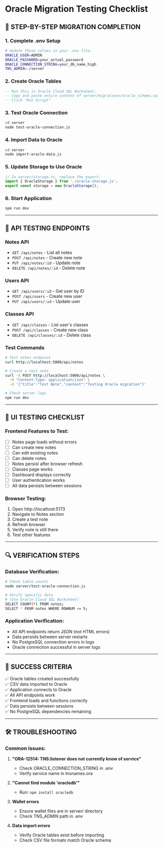 # Oracle Migration Testing Checklist

## 🚀 **STEP-BY-STEP MIGRATION COMPLETION**

### 1. **Complete .env Setup**
```bash
# Update these values in your .env file:
ORACLE_USER=ADMIN
ORACLE_PASSWORD=your_actual_password
ORACLE_CONNECTION_STRING=your_db_name_high
TNS_ADMIN=./server
```

### 2. **Create Oracle Tables**
```sql
-- Run this in Oracle Cloud SQL Worksheet:
-- Copy and paste entire content of server/migrations/oracle_schema.sql
-- Click "Run Script"
```

### 3. **Test Oracle Connection**
```bash
cd server
node test-oracle-connection.js
```

### 4. **Import Data to Oracle**
```bash
cd server
node import-oracle-data.js
```

### 5. **Update Storage to Use Oracle**
```typescript
// In server/storage.ts, replace the export:
import { OracleStorage } from './oracle-storage.js';
export const storage = new OracleStorage();
```

### 6. **Start Application**
```bash
npm run dev
```

---

## 🧪 **API TESTING ENDPOINTS**

### **Notes API**
- `GET /api/notes` - List all notes
- `POST /api/notes` - Create new note
- `PUT /api/notes/:id` - Update note
- `DELETE /api/notes/:id` - Delete note

### **Users API** 
- `GET /api/users/:id` - Get user by ID
- `POST /api/users` - Create new user
- `PUT /api/users/:id` - Update user

### **Classes API**
- `GET /api/classes` - List user's classes
- `POST /api/classes` - Create new class
- `DELETE /api/classes/:id` - Delete class

### **Test Commands**
```bash
# Test notes endpoint
curl http://localhost:5000/api/notes

# Create a test note
curl -X POST http://localhost:5000/api/notes \
  -H "Content-Type: application/json" \
  -d '{"title":"Test Note","content":"Testing Oracle migration"}'

# Check server logs
npm run dev
```

---

## 🎯 **UI TESTING CHECKLIST**

### **Frontend Features to Test:**
- [ ] Notes page loads without errors
- [ ] Can create new notes
- [ ] Can edit existing notes  
- [ ] Can delete notes
- [ ] Notes persist after browser refresh
- [ ] Classes page works
- [ ] Dashboard displays correctly
- [ ] User authentication works
- [ ] All data persists between sessions

### **Browser Testing:**
1. Open http://localhost:5173
2. Navigate to Notes section
3. Create a test note
4. Refresh browser
5. Verify note is still there
6. Test other features

---

## 🔍 **VERIFICATION STEPS**

### **Database Verification:**
```bash
# Check table counts
node server/test-oracle-connection.js

# Verify specific data
# (Use Oracle Cloud SQL Worksheet)
SELECT COUNT(*) FROM notes;
SELECT * FROM notes WHERE ROWNUM <= 5;
```

### **Application Verification:**
- All API endpoints return JSON (not HTML errors)
- Data persists between server restarts
- No PostgreSQL connection errors in logs
- Oracle connection successful in server logs

---

## 🎉 **SUCCESS CRITERIA**

✅ Oracle tables created successfully  
✅ CSV data imported to Oracle  
✅ Application connects to Oracle  
✅ All API endpoints work  
✅ Frontend loads and functions correctly  
✅ Data persists between sessions  
✅ No PostgreSQL dependencies remaining  

---

## 🛠 **TROUBLESHOOTING**

### **Common Issues:**
1. **"ORA-12514: TNS:listener does not currently know of service"**
   - Check ORACLE_CONNECTION_STRING in .env
   - Verify service name in tnsnames.ora

2. **"Cannot find module 'oracledb'"**
   - Run: `npm install oracledb`

3. **Wallet errors**
   - Ensure wallet files are in server/ directory
   - Check TNS_ADMIN path in .env

4. **Data import errors**
   - Verify Oracle tables exist before importing
   - Check CSV file formats match Oracle schema
